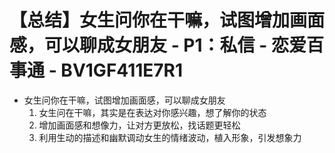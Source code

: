 # 【总结】女生问你在干嘛，试图增加画面感，可以聊成女朋友 - P1：私信 - 恋爱百事通 - BV1GF411E7R1

-   女生问你在干嘛，试图增加画面感，可以聊成女朋友
    1.  女生问在干嘛，其实是在表达对你感兴趣，想了解你的状态
    2.  增加画面感和想像力，让对方更放松，找话题更轻松
    3.  利用生动的描述和幽默调动女生的情绪波动，植入形象，引发想象力